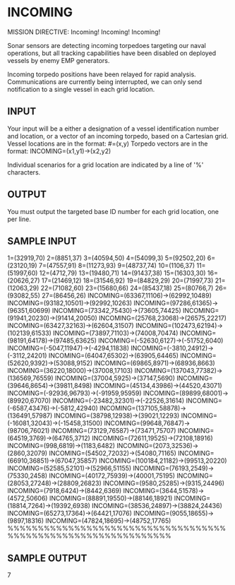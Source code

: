 <!-- RATING: EASY -->
<!-- NAME:  INCOMING -->
<!-- GENERATOR: generate.pl -->
# INCOMING

MISSION DIRECTIVE: Incoming! Incoming! Incoming!

Sonar sensors are detecting incoming torpedoes targeting our naval operations, but all tracking capabilities have been disabled on deployed vessels by enemy EMP generators.

Incoming torpedo positions have been relayed for rapid analysis. Communications are currently being interrupted, we can only send notification to a single vessel in each grid location.

## INPUT
Your input will be a either a designation of a vessel identification number and location, or a vector of an incoming torpedo, based on a Cartesian grid.
Vessel locations are in the format: #=(x,y) 
Torpedo vectors are in the format: INCOMING=(x1,y1)->(x2,y2)

Individual scenarios for a grid location are indicated by a line of '%' characters.


## OUTPUT
You must output the targeted base ID number for each grid location, one per line.

## SAMPLE INPUT
1=(32919,70)
2=(8851,37)
3=(40594,50)
4=(54099,3)
5=(92502,20)
6=(23120,19)
7=(47557,91)
8=(11273,93)
9=(48737,74)
10=(1106,37)
11=(51997,60)
12=(4712,79)
13=(19480,71)
14=(91437,38)
15=(16303,30)
16=(20626,27)
17=(21469,12)
18=(31546,92)
19=(84829,29)
20=(71997,73)
21=(12063,29)
22=(71082,60)
23=(15680,66)
24=(85437,18)
25=(80766,7)
26=(93082,55)
27=(86456,26)
INCOMING=(63367,11106)->(62992,10489)
INCOMING=(93182,10501)->(92992,10263)
INCOMING=(97286,61365)->(96351,60699)
INCOMING=(73342,75430)->(73605,74425)
INCOMING=(91941,20230)->(91414,20050)
INCOMING=(25768,23068)->(26575,22217)
INCOMING=(63427,32163)->(62604,31507)
INCOMING=(102473,62194)->(102139,61533)
INCOMING=(73897,71103)->(74008,70474)
INCOMING=(98191,64178)->(97485,63625)
INCOMING=(-52630,6127)->(-51752,6040)
INCOMING=(-5047,11947)->(-4294,11838)
INCOMING=(-3810,24912)->(-3112,24201)
INCOMING=(64047,65302)->(63905,64465)
INCOMING=(52620,9392)->(53088,9152)
INCOMING=(69865,8971)->(68936,8663)
INCOMING=(36220,18000)->(37008,17103)
INCOMING=(137043,77382)->(136569,76559)
INCOMING=(37004,5925)->(37147,5690)
INCOMING=(39646,8654)->(39811,8498)
INCOMING=(45134,43986)->(44520,43071)
INCOMING=(-92936,96793)->(-91959,95959)
INCOMING=(89899,68001)->(89920,67070)
INCOMING=(-23482,32301)->(-22526,31614)
INCOMING=(-6587,43476)->(-5812,42940)
INCOMING=(137105,58878)->(136491,57987)
INCOMING=(38798,12938)->(39021,12293)
INCOMING=(-16081,32043)->(-15458,31500)
INCOMING=(99648,76847)->(98706,76021)
INCOMING=(73129,76587)->(73471,75707)
INCOMING=(64519,3769)->(64765,3712)
INCOMING=(72611,19525)->(72108,18916)
INCOMING=(998,6819)->(1183,6482)
INCOMING=(2073,32536)->(2860,32079)
INCOMING=(54502,72032)->(54080,71165)
INCOMING=(66910,36851)->(67047,35857)
INCOMING=(100184,21182)->(99513,20220)
INCOMING=(52585,52101)->(52966,51155)
INCOMING=(76193,2549)->(75330,2458)
INCOMING=(40172,75939)->(40001,75195)
INCOMING=(28053,27248)->(28809,26823)
INCOMING=(9580,25285)->(9315,24496)
INCOMING=(7918,6424)->(8442,6369)
INCOMING=(3644,51578)->(4572,50606)
INCOMING=(88891,19550)->(88146,18921)
INCOMING=(18814,7264)->(19392,6938)
INCOMING=(38536,24897)->(38824,24436)
INCOMING=(65273,17364)->(64421,17076)
INCOMING=(9055,18655)->(9897,18316)
INCOMING=(47824,18695)->(48752,17765)
%%%%%%%%%%%%%%%%%%%%%%%%%%%%%%%%%%%%%%%%%%%%%%%%%%%%%%%%%%%%%%%
                     
## SAMPLE OUTPUT
7
